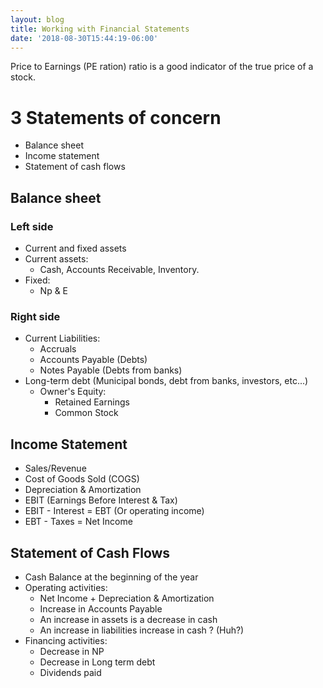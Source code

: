 ```yaml
---
layout: blog
title: Working with Financial Statements
date: '2018-08-30T15:44:19-06:00'
---
```

Price to Earnings (PE ration) ratio is a good indicator of the true price of a stock.

# 3 Statements of concern

* Balance sheet
* Income statement
* Statement of cash flows

## Balance sheet

### Left side

* Current and fixed assets
* Current assets:
  * Cash, Accounts Receivable, Inventory.
* Fixed:
  * Np & E

### Right side

* Current Liabilities:
  * Accruals
  * Accounts Payable (Debts)
  * Notes Payable (Debts from banks)
* Long-term debt (Municipal bonds, debt from banks, investors, etc...)
  * Owner's Equity:
    * Retained Earnings
    * Common Stock

## Income Statement

* Sales/Revenue
* Cost of Goods Sold (COGS)
* Depreciation & Amortization
* EBIT (Earnings Before Interest & Tax)
* EBIT - Interest = EBT (Or operating income)
* EBT - Taxes = Net Income

## Statement of Cash Flows

* Cash Balance at the beginning of the year
* Operating activities:
  * Net Income + Depreciation & Amortization
  * Increase in Accounts Payable
  * An increase in assets is a decrease in cash
  * An increase in liabilities increase in cash ? (Huh?)
* Financing activities:
  * Decrease in NP
  * Decrease in Long term debt
  * Dividends paid
